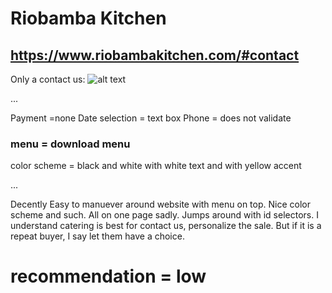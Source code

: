 # Riobamba Kitchen
## https://www.riobambakitchen.com/#contact


Only a contact us:
![alt text](https://github.com/iititmd362/project2-3/blob/master/competitive_analysis/Riobamba/Contact_page.png)

...

Payment =none
Date selection = text box
Phone = does not validate
### menu = download menu
color scheme = black and white with white text and with yellow accent

...

Decently Easy to manuever around website with menu on top.
Nice color scheme and such.  All on one page sadly.  Jumps around with id selectors.
I understand catering is best for contact us, personalize the sale.  But if it is a repeat buyer, I say let them have a choice.

# recommendation = low
